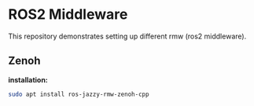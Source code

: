 # ROS2 Middleware

This repository demonstrates setting up different rmw (ros2 middleware).

## Zenoh

**installation:** 
```bash
sudo apt install ros-jazzy-rmw-zenoh-cpp
```

